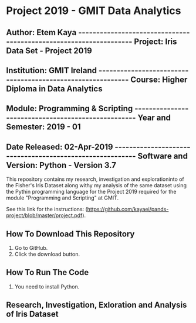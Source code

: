 # Project 2019 - GMIT Data Analytics

## Author: Etem Kaya ------------------------------------------------------------------ Project: Iris Data Set - Project 2019
## Institution: GMIT Ireland ----------------------------------------------------------- Course: Higher Diploma in Data Analytics
## Module: Programming & Scripting --------------------------------------------------- Year and Semester: 2019 - 01
## Date Released: 02-Apr-2019 --------------------------------------------------------- Software and Version: Python - Version 3.7

This repository contains my research, investigation and explorationinto of the Fisher's Iris Dataset along withy my analysis of the same dataset using the Pythin programming language for the Project 2019 required for the module "Programming and Scripting" at GMIT.

See this link for the instructions: (https://github.com/kayaei/pands-project/blob/master/project.pdf).

## How To Download This Repository

1. Go to GitHub.
2. Click the download button.

## How To Run The Code

1. You need to install Python.

## Research, Investigation, Exloration and Analysis of Iris Dataset
